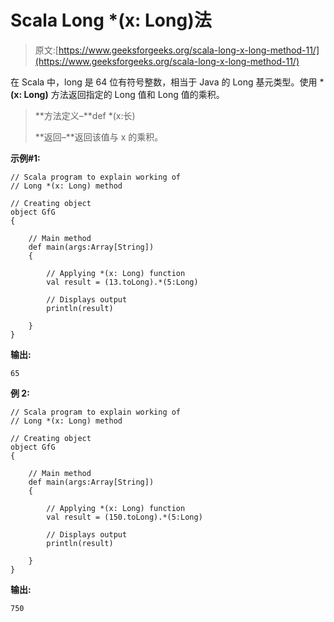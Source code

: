 # Scala Long *(x: Long)法

> 原文:[https://www.geeksforgeeks.org/scala-long-x-long-method-11/](https://www.geeksforgeeks.org/scala-long-x-long-method-11/)

在 Scala 中，long 是 64 位有符号整数，相当于 Java 的 Long 基元类型。使用 ***(x: Long)** 方法返回指定的 Long 值和 Long 值的乘积。

> **方法定义–**def *(x:长)
> 
> **返回–**返回该值与 x 的乘积。

**示例#1:**

```
// Scala program to explain working of
// Long *(x: Long) method

// Creating object
object GfG
{ 

    // Main method
    def main(args:Array[String])
    {

        // Applying *(x: Long) function
        val result = (13.toLong).*(5:Long)

        // Displays output
        println(result)

    }
} 
```

**输出:**

```
65
```

**例 2:**

```
// Scala program to explain working of
// Long *(x: Long) method

// Creating object
object GfG
{ 

    // Main method
    def main(args:Array[String])
    {

        // Applying *(x: Long) function
        val result = (150.toLong).*(5:Long)

        // Displays output
        println(result)

    }
} 
```

**输出:**

```
750
```